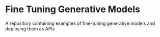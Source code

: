 # Fine Tuning Generative Models
A repository containing examples of fine-tuning generative models and deploying them as APIs
